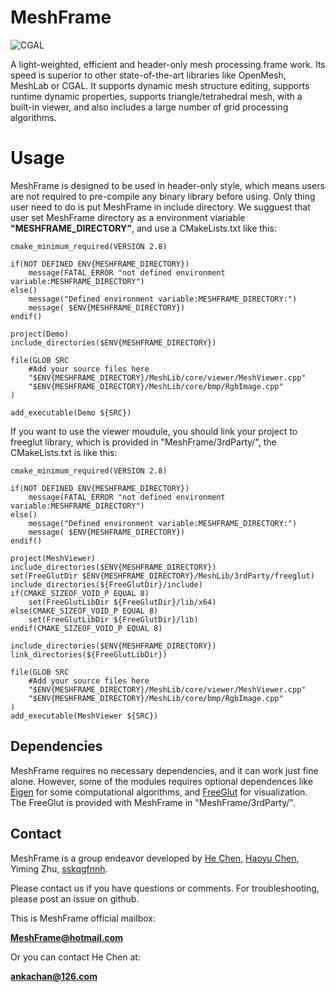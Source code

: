 # MeshFrame

![CGAL](Docs/MeshFrame.png)

A light-weighted, efficient and header-only mesh processing frame work.
Its speed is superior to other state-of-the-art libraries like OpenMesh, 
MeshLab or CGAL. It supports dynamic mesh structure editing, supports 
runtime dynamic properties, supports triangle/tetrahedral mesh, with a 
built-in viewer, and also includes a large number of grid processing algorithms.

Usage
=============
MeshFrame is designed to be used in header-only style, which means users are not 
required to pre-compile any binary library before using. Only thing user need to do is 
put MeshFrame in include directory. We sugguest that user set MeshFrame directory 
as a environment viariable **"MESHFRAME_DIRECTORY"**, and use a CMakeLists.txt like this:

```
cmake_minimum_required(VERSION 2.8)

if(NOT DEFINED ENV{MESHFRAME_DIRECTORY})
    message(FATAL_ERROR "not defined environment variable:MESHFRAME_DIRECTORY")  
else()
	message("Defined environment variable:MESHFRAME_DIRECTORY:")
	message( $ENV{MESHFRAME_DIRECTORY})
endif() 

project(Demo)
include_directories($ENV{MESHFRAME_DIRECTORY})

file(GLOB SRC
    #Add your source files here
	"$ENV{MESHFRAME_DIRECTORY}/MeshLib/core/viewer/MeshViewer.cpp"
	"$ENV{MESHFRAME_DIRECTORY}/MeshLib/core/bmp/RgbImage.cpp"
)

add_executable(Demo ${SRC})
```

If you want to use the viewer moudule, you should link your project to freeglut 
library, which is provided in "MeshFrame/3rdParty/", the CMakeLists.txt is like 
this:  

```
cmake_minimum_required(VERSION 2.8)

if(NOT DEFINED ENV{MESHFRAME_DIRECTORY})
    message(FATAL_ERROR "not defined environment variable:MESHFRAME_DIRECTORY")  
else()
	message("Defined environment variable:MESHFRAME_DIRECTORY:")
	message( $ENV{MESHFRAME_DIRECTORY})
endif() 

project(MeshViewer)
include_directories($ENV{MESHFRAME_DIRECTORY})
set(FreeGlutDir $ENV{MESHFRAME_DIRECTORY}/MeshLib/3rdParty/freeglut)
include_directories(${FreeGlutDir}/include)
if(CMAKE_SIZEOF_VOID_P EQUAL 8)
	set(FreeGlutLibDir ${FreeGlutDir}/lib/x64)
else(CMAKE_SIZEOF_VOID_P EQUAL 8)
	set(FreeGlutLibDir ${FreeGlutDir}/lib)
endif(CMAKE_SIZEOF_VOID_P EQUAL 8)

include_directories($ENV{MESHFRAME_DIRECTORY})
link_directories(${FreeGlutLibDir})

file(GLOB SRC
    #Add your source files here
	"$ENV{MESHFRAME_DIRECTORY}/MeshLib/core/viewer/MeshViewer.cpp"
	"$ENV{MESHFRAME_DIRECTORY}/MeshLib/core/bmp/RgbImage.cpp"
)
add_executable(MeshViewer ${SRC})
```

## Dependencies
MeshFrame requires no necessary dependencies, and it can work just fine alone. 
However, some of the modules requires optional dependences like [Eigen](http://eigen.tuxfamily.org) for 
some computational algorithms, and [FreeGlut](http://http://freeglut.sourceforge.net) for visualization.
The FreeGlut is provided with MeshFrame in "MeshFrame/3rdParty/".

## Contact

MeshFrame is a group endeavor developed by [He Chen](http://ankachan.github.io/), [Haoyu Chen](https://github.com/IronHaoyu), Yiming Zhu, [sskqgfnnh](https://github.com/sskqgfnnh).

Please contact us if you have questions or comments. For troubleshooting, please post an issue on github.

This is MeshFrame official mailbox:

**MeshFrame@hotmail.com**

Or you can contact He Chen at:

**ankachan@126.com** 


